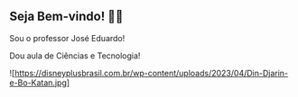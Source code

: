 ## Seja Bem-vindo! 👨‍🏫

Sou o professor José Eduardo!

Dou aula de Ciências e Tecnologia!

![https://disneyplusbrasil.com.br/wp-content/uploads/2023/04/Din-Djarin-e-Bo-Katan.jpg]
